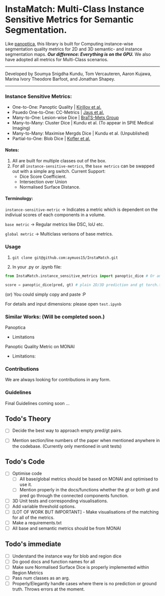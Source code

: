 # InstaMatch: Multi-Class Instance Sensitive Metrics for Semantic Segmentation. 

Like [panoptica](https://github.com/BrainLesion/panoptica/tree/main), this library is built for Computing instance-wise segmentation quality metrics for 2D and 3D semantic- and instance segmentation maps.  ***Our difference: Everything is on the GPU.*** We also have adopted all metrics for Multi-Class scenarios.


---
Developed by Soumya Snigdha Kundu, Tom Vercauteren, Aaron Kujawa, Marina Ivory Theodore Barfoot, and Jonathan Shapey.
___


### Instance Sensitive Metrics:

- One-to-One: Panoptic Quality | [Kirillov et al.](https://arxiv.org/abs/1801.00868)
- Psuedo One-to-One: CC-Metrics | [Jaus et al.](https://arxiv.org/abs/2410.18684)
- Many-to-One: Lesion-wise Dice | [BraTS-Mets Group](https://github.com/rachitsaluja/BraTS-2023-Metrics)
- Many-to-Many: Cluster Dice | Kundu et al. (To appear in SPIE Medical Imaging)
- Many-to-Many: Maximise Mergds Dice | Kundu et al. (Unpublished)
- Partial-to-One: Blob Dice | [Kofler et al.](https://arxiv.org/abs/2205.08209)

#### Notes:

1. All are built for multiple classes out of the box.
2. For all `instance-sensitive-metrics`, the `base metrics` can be swapped out with a simple arg switch. Current Support:
   - Dice Score Coefficient.
   - Intersection over Union
   - Normalised Surface Distance. 

#### Terminology:

`instance-sensitive-metric` -> Indicates a metric which is dependent on the indiviual scores of each components in a volume.

`base metric` -> Regular metrics like DSC, IoU etc.

`global metric` -> Multiclass verisons of base metrics.

### Usage

1. `git clone git@github.com:aymuos15/InstaMatch.git`

2. In your .py or .ipynb file: 

```python
from InstaMatch.instance_sensitive_metrics import panoptic_dice # Or any of the other 3.

score = panoptic_dice(pred, gt) # plain 2D/3D prediction and gt torch.tensor.
```

(or) You could simply copy and paste :P

For details and input dimensions: please open `test.ipynb`

### Similar Works: (Will be completed soon.)

Panoptica

- Limitations

Panoptic Quality Metric on MONAI

- Limitations:

### Contributions

We are always looking for contributions in any form.

### Guidelines
Final Guidelines coming soon ...

## Todo's Theory
- [ ] Decide the best way to approach empty pred/gt pairs.
- [ ] Mention section/line numbers of the paper when mentioned anywhere in the codebase. (Currently only mentioned in unit tests)


## Todo's Code
- [ ] Optimise code
  - [ ] All base/global metrics should be based on MONAI and optimised to use it. 
  - [ ] Mention properly in the docs/functions whether the gt or both gt and pred go through the connected components function.
- [ ] 3D Unit tests and corresponding visualisations.
- [ ] Add variable threshold options.
- [ ] [LOT OF WORK BUT IMPORTANT] - Make visualisations of the matching for all of the metrics.
- [ ] Make a requirements.txt
- [ ] All base and semantic metrics should be from MONAI

## Todo's immediate
- [ ] Understand the instance way for blob and region dice
- [ ] Do good docs and function names for all
- [ ] Make sure Normalised Surface Dice is properly implemented within Region Metrics
- [ ] Pass num classes as an arg.
- [ ] Properly/Elegantly handle cases where there is no prediction or ground truth. Throws errors at the moment.
